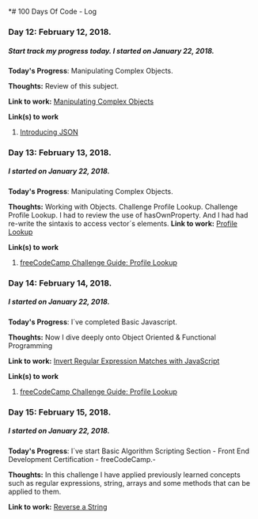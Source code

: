 *# 100 Days Of Code - Log

### Day 12: February 12, 2018.
##### Start track my progress today. I started on January 22, 2018.

**Today's Progress**: Manipulating Complex Objects.

**Thoughts:** Review of this subject.

**Link to work:** [Manipulating Complex Objects](https://www.freecodecamp.org/challenges/manipulating-complex-objects)


**Link(s) to work**
1. [Introducing JSON](www.json-schema.org)

### Day 13: February 13, 2018.
##### I started on January 22, 2018.

**Today's Progress**: Manipulating Complex Objects.

**Thoughts:** Working with Objects. Challenge Profile Lookup. Challenge Profile Lookup. 
I had to review the use of hasOwnProperty. And I had had re-write the sintaxis to access vector´s elements.
**Link to work:** [Profile Lookup](https://www.freecodecamp.org/challenges/profile-lookup)


**Link(s) to work**
1. [freeCodeCamp Challenge Guide: Profile Lookup](https://forum.freecodecamp.org/t/freecodecamp-challenge-guide-profile-lookup/18259)

### Day 14: February 14, 2018.
##### I started on January 22, 2018.

**Today's Progress**: I´ve completed Basic Javascript.

**Thoughts:** Now I dive deeply onto Object Oriented & Functional Programming

**Link to work:** [Invert Regular Expression Matches with JavaScript](https://www.freecodecamp.org/challenges/invert-regular-expression-matches-with-javascript)

**Link(s) to work**
1. [freeCodeCamp Challenge Guide: Profile Lookup](https://forum.freecodecamp.org/t/freecodecamp-challenge-guide-profile-lookup/18259)

### Day 15: February 15, 2018.
##### I started on January 22, 2018.

**Today's Progress**: I´ve start Basic Algorithm Scripting Section - Front End Development Certification - freeCodeCamp.-

**Thoughts:**  In this challenge I have applied previously learned concepts such as regular expressions, string, arrays and some methods that can be applied to them.

**Link to work:** [Reverse a String](https://www.freecodecamp.org/challenges/reverse-a-string)


